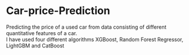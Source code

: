# Car-price-Prediction
Predicting the price of a used car from data consisting of different quantitative features of a car.  
I have used four different algorithms XGBoost, Random Forest Regressor, LightGBM and CatBoost
